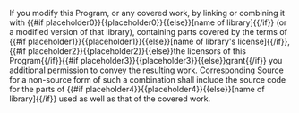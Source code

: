  If you modify this Program, or any covered work, by linking or combining it with {{#if placeholder0}}{{placeholder0}}{{else}}[name of library]{{/if}} (or a modified version of that library), containing parts covered by the terms of {{#if placeholder1}}{{placeholder1}}{{else}}[name of library's license]{{/if}}, {{#if placeholder2}}{{placeholder2}}{{else}}the licensors of this Program{{/if}}{{#if placeholder3}}{{placeholder3}}{{else}}grant{{/if}} you additional permission to convey the resulting work. Corresponding Source for a non-source form of such a combination shall include the source code for the parts of {{#if placeholder4}}{{placeholder4}}{{else}}[name of library]{{/if}} used as well as that of the covered work.